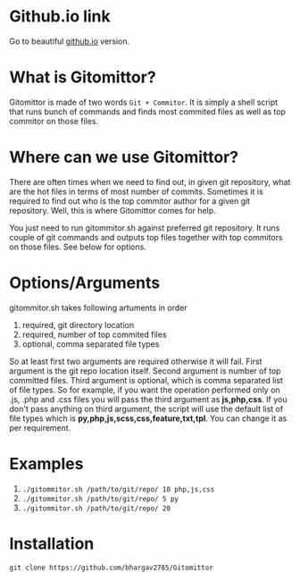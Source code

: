 Github.io link
===
Go to beautiful [github.io](http://bhargav2785.github.io/Gitomittor/ "Gitomittor") version.

What is Gitomittor?
===
Gitomittor is made of two words `Git + Commitor`. It is simply a shell script that runs bunch of commands and finds most commited files as well as top commitor on those files.

Where can we use Gitomittor?
===
There are often times when we need to find out, in given git repository, what are the hot files in terms of most number of commits. Sometimes it is required to find out who is the top commitor author for a given git repository. Well, this is where Gitomittor comes for help.

You just need to run gitommitor.sh against preferred git repository. It runs couple of git commands and outputs top files together with top commitors on those files. See below for options.

Options/Arguments
===
gitommitor.sh takes following artuments in order

1. required, git directory location
2. required, number of top commited files
3. optional, comma separated file types 

So at least first two arguments are required otherwise it will fail. First argument is the git repo location itself. Second argument is number of top committed files. Third argument is optional, which is comma separated list of file types. So for example, if you want the operation performed only on .js, .php and .css files you will pass the third argument as **js,php,css**. If you don't pass anything on third argument, the script will use the default list of file types which is **py,php,js,scss,css,feature,txt,tpl**. You can change it as per requirement.

Examples
===
1. `./gitommitor.sh /path/to/git/repo/ 10 php,js,css`
2. `./gitommitor.sh /path/to/git/repo/ 5 py`
3. `./gitommitor.sh /path/to/git/repo/ 20`

Installation
===
`git clone https://github.com/bhargav2785/Gitomittor`